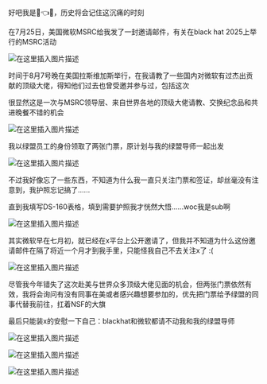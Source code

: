 好吧我是🤡👈🤣，历史将会记住这沉痛的时刻

在7月25日，美国微软MSRC给我发了一封邀请邮件，有关在black hat 2025上举行的MSRC活动

![在这里插入图片描述](https://i-blog.csdnimg.cn/direct/2b244f816b9849a7b7117b396604d52e.png)

时间于8月7号晚在美国拉斯维加斯举行，在我请教了一些国内对微软有过杰出贡献的顶级大佬，得知他们过去也曾受邀并参与过，包括这次

很显然这是一次与MSRC领导层、来自世界各地的顶级大佬请教、交换纪念品和共进晚餐不错的机会

![在这里插入图片描述](https://i-blog.csdnimg.cn/direct/918d26dda5424f30a97e04b0db2e73ef.png)

我以绿盟员工的身份领取了两张门票，原计划与我的绿盟导师一起出发

![在这里插入图片描述](https://i-blog.csdnimg.cn/direct/0693e01aac004d2bb87d3c608083600e.png)

不过我好像忘了一些东西，不知道为什么我一直只关注门票和签证，却丝毫没有注意到，我护照忘记搞了......

直到我填写DS-160表格，填到需要护照我才恍然大悟......woc我是sub啊

![在这里插入图片描述](https://i-blog.csdnimg.cn/direct/6066a4071b2e4b1e8e42faed1c591567.png)

其实微软早在七月初，就已经在x平台上公开邀请了，但我并不知道为什么这份邀请邮件在隔了将近一个月才到我手里，只能怪我自己不去关注x了 :(

![在这里插入图片描述](https://i-blog.csdnimg.cn/direct/5d28fd9855404630872648e4fe90da6f.png)

尽管我今年错失了这次赴美与世界众多顶级大佬见面的机会，但两张门票依然有效，我将会询问有没有同事在美或者感兴趣想要参加的，优先把门票给予绿盟的同事代替我前往，扛着NSF的大旗

最后只能装x的安慰一下自己：blackhat和微软都请不动我和我的绿盟导师

![在这里插入图片描述](https://i-blog.csdnimg.cn/direct/994be1d6f9f0480d9e500bb5e5296ced.png)

![在这里插入图片描述](https://i-blog.csdnimg.cn/direct/27df7b19ecd44ff99f56a619a7a56dae.jpeg)

![在这里插入图片描述](https://i-blog.csdnimg.cn/direct/3402be7f55ea450cb09804ae6ebabdf3.jpeg)
